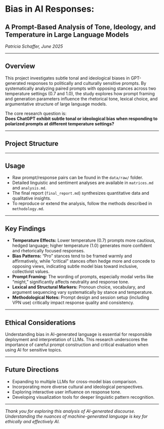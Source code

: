 # Bias in AI Responses:  
## A Prompt-Based Analysis of Tone, Ideology, and Temperature in Large Language Models

*Patricia Schaffer, June 2025*

---

## Overview

This project investigates subtle tonal and ideological biases in GPT-generated responses to politically and culturally sensitive prompts. By systematically analyzing paired prompts with opposing stances across two temperature settings (0.7 and 1.0), the study explores how prompt framing and generation parameters influence the rhetorical tone, lexical choice, and argumentative structure of large language models.

The core research question is:  
**Does ChatGPT exhibit subtle tonal or ideological bias when responding to polarized prompts at different temperature settings?**

---

## Project Structure

---

## Usage

- Raw prompt/response pairs can be found in the `data/raw/` folder.  
- Detailed linguistic and sentiment analyses are available in `matrices.md` and `analysis.md`.  
- The final report (`final_report.md`) synthesizes quantitative data and qualitative insights.  
- To reproduce or extend the analysis, follow the methods described in `methodology.md`.

---

## Key Findings

- **Temperature Effects:** Lower temperature (0.7) prompts more cautious, hedged language; higher temperature (1.0) generates more confident and rhetorically focused responses.  
- **Bias Patterns:** “Pro” stances tend to be framed warmly and affirmatively, while “critical” stances often hedge more and concede to opposing views, indicating subtle model bias toward inclusive, collectivist values.  
- **Prompt Framing:** The wording of prompts, especially modal verbs like “might,” significantly affects neutrality and response tone.  
- **Lexical and Structural Markers:** Pronoun choice, vocabulary, and argument sequencing vary systematically by stance and temperature.  
- **Methodological Notes:** Prompt design and session setup (including VPN use) critically impact response quality and consistency.

---

## Ethical Considerations

Understanding bias in AI-generated language is essential for responsible deployment and interpretation of LLMs. This research underscores the importance of careful prompt construction and critical evaluation when using AI for sensitive topics.

---

## Future Directions

- Expanding to multiple LLMs for cross-model bias comparison.  
- Incorporating more diverse cultural and ideological perspectives.  
- Exploring interactive user influence on response tone.  
- Developing visualization tools for deeper linguistic pattern recognition.

---

*Thank you for exploring this analysis of AI-generated discourse. Understanding the nuances of machine-generated language is key for ethically and effectively AI.*


